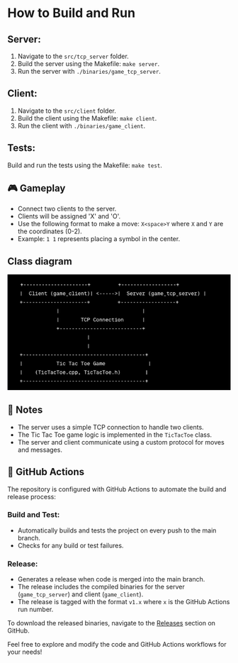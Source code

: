 # How to Build and Run

## Server:

1. Navigate to the `src/tcp_server` folder.
2. Build the server using the Makefile: `make server`.
3. Run the server with `./binaries/game_tcp_server`.

## Client:

1. Navigate to the `src/client` folder.
2. Build the client using the Makefile: `make client`.
3. Run the client with `./binaries/game_client`.

## Tests:

Build and run the tests using the Makefile: `make test`.

## 🎮 Gameplay

- Connect two clients to the server.
- Clients will be assigned 'X' and 'O'.
- Use the following format to make a move: `X<space>Y` where `X` and `Y` are the coordinates (0-2).
- Example: `1 1` represents placing a symbol in the center.


## Class diagram

![Class diagram](classes.png)


## 📝 Notes

- The server uses a simple TCP connection to handle two clients.
- The Tic Tac Toe game logic is implemented in the `TicTacToe` class.
- The server and client communicate using a custom protocol for moves and messages.

## 🚀 GitHub Actions

The repository is configured with GitHub Actions to automate the build and release process:

### Build and Test:

- Automatically builds and tests the project on every push to the main branch.
- Checks for any build or test failures.

### Release:

- Generates a release when code is merged into the main branch.
- The release includes the compiled binaries for the server (`game_tcp_server`) and client (`game_client`).
- The release is tagged with the format `v1.x` where `x` is the GitHub Actions run number.

To download the released binaries, navigate to the [Releases](https://github.com/kaizen-cmd/cpp-tcp-server-tic-tac-toe/releases) section on GitHub.

Feel free to explore and modify the code and GitHub Actions workflows for your needs!

